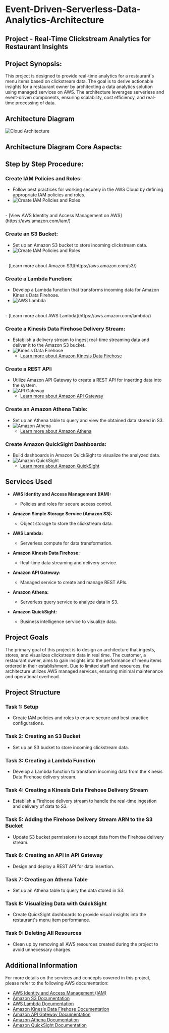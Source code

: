# **Event-Driven-Serverless-Data-Analytics-Architecture**


## Project - **Real-Time Clickstream Analytics for Restaurant Insights**

## Project Synopsis:

This project is designed to provide real-time analytics for a restaurant's menu items based on clickstream data. The goal is to derive actionable insights for a restaurant owner by architecting a data analytics solution using managed services on AWS. The architecture leverages serverless and event-driven components, ensuring scalability, cost efficiency, and real-time processing of data.

## Architecture Diagram

![Cloud Architecture](https://github.com/KireetiChennuru/Event-Driven-Serverless-Data-Analytics-Architecture/blob/main/Project_Files/Cloud%20Architecture.jpeg)

## Architecture Diagram Core Aspects:





## Step by Step Procedure:

### Create IAM Policies and Roles:
- Follow best practices for working securely in the AWS Cloud by defining appropriate IAM policies and roles.
- ![Create IAM Policies and Roles](https://github.com/KireetiChennuru/Event-Driven-Serverless-Data-Analytics-Architecture/blob/main/Project_Files/Creating%20custom%20IAM%20policies.jpg)
<br>
  - [View AWS Identity and Access Management on AWS](https://aws.amazon.com/iam/)

### Create an S3 Bucket:
- Set up an Amazon S3 bucket to store incoming clickstream data.
- ![Create IAM Policies and Roles](https://github.com/KireetiChennuru/Event-Driven-Serverless-Data-Analytics-Architecture/blob/main/Project_Files/Creating%20an%20S3%20bucket.jpg)
<br>
  - [Learn more about Amazon S3](https://aws.amazon.com/s3/)

### Create a Lambda Function:
- Develop a Lambda function that transforms incoming data for Amazon Kinesis Data Firehose.
- ![AWS Lambda](./Lambda%20Test%20Event%20Successful.jpg)
<br>
  - [Learn more about AWS Lambda](https://aws.amazon.com/lambda/)

### Create a Kinesis Data Firehose Delivery Stream:
- Establish a delivery stream to ingest real-time streaming data and deliver it to the Amazon S3 bucket.
- ![Kinesis Data Firehose](./POC%20-%20Lambda%20-%201.jpg)
  - [Learn more about Amazon Kinesis Data Firehose](https://aws.amazon.com/kinesis/data-firehose/)

### Create a REST API:
- Utilize Amazon API Gateway to create a REST API for inserting data into the system.
- ![API Gateway](./API%20Gateway.jpg)
  - [Learn more about Amazon API Gateway](https://aws.amazon.com/api-gateway/)

### Create an Amazon Athena Table:
- Set up an Athena table to query and view the obtained data stored in S3.
- ![Amazon Athena](./POC%20-%20Lambda%20-%202.jpg)
  - [Learn more about Amazon Athena](https://aws.amazon.com/athena/)

### Create Amazon QuickSight Dashboards:
- Build dashboards in Amazon QuickSight to visualize the analyzed data.
- ![Amazon QuickSight](./Configure%20Test%20Event.jpg)
  - [Learn more about Amazon QuickSight](https://aws.amazon.com/quicksight/)

## Services Used

- **AWS Identity and Access Management (IAM):**
  - Policies and roles for secure access control.
  
- **Amazon Simple Storage Service (Amazon S3):**
  - Object storage to store the clickstream data.
  
- **AWS Lambda:**
  - Serverless compute for data transformation.
  
- **Amazon Kinesis Data Firehose:**
  - Real-time data streaming and delivery service.
  
- **Amazon API Gateway:**
  - Managed service to create and manage REST APIs.
  
- **Amazon Athena:**
  - Serverless query service to analyze data in S3.
  
- **Amazon QuickSight:**
  - Business intelligence service to visualize data.

## Project Goals

The primary goal of this project is to design an architecture that ingests, stores, and visualizes clickstream data in real time. The customer, a restaurant owner, aims to gain insights into the performance of menu items ordered in their establishment. Due to limited staff and resources, the architecture utilizes AWS managed services, ensuring minimal maintenance and operational overhead.

## Project Structure

### Task 1: Setup
- Create IAM policies and roles to ensure secure and best-practice configurations.

### Task 2: Creating an S3 Bucket
- Set up an S3 bucket to store incoming clickstream data.

### Task 3: Creating a Lambda Function
- Develop a Lambda function to transform incoming data from the Kinesis Data Firehose delivery stream.

### Task 4: Creating a Kinesis Data Firehose Delivery Stream
- Establish a Firehose delivery stream to handle the real-time ingestion and delivery of data to S3.

### Task 5: Adding the Firehose Delivery Stream ARN to the S3 Bucket
- Update S3 bucket permissions to accept data from the Firehose delivery stream.

### Task 6: Creating an API in API Gateway
- Design and deploy a REST API for data insertion.

### Task 7: Creating an Athena Table
- Set up an Athena table to query the data stored in S3.

### Task 8: Visualizing Data with QuickSight
- Create QuickSight dashboards to provide visual insights into the restaurant's menu item performance.

### Task 9: Deleting All Resources
- Clean up by removing all AWS resources created during the project to avoid unnecessary charges.



## Additional Information

For more details on the services and concepts covered in this project, please refer to the following AWS documentation:

- [AWS Identity and Access Management (IAM)](https://aws.amazon.com/iam/)
- [Amazon S3 Documentation](https://aws.amazon.com/s3/)
- [AWS Lambda Documentation](https://aws.amazon.com/lambda/)
- [Amazon Kinesis Data Firehose Documentation](https://aws.amazon.com/kinesis/data-firehose/)
- [Amazon API Gateway Documentation](https://aws.amazon.com/api-gateway/)
- [Amazon Athena Documentation](https://aws.amazon.com/athena/)
- [Amazon QuickSight Documentation](https://aws.amazon/quicksight/)
